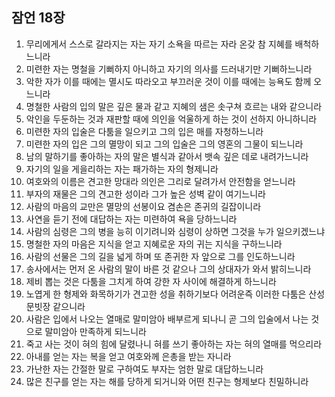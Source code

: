 ## 잠언 18장

1. 무리에게서 스스로 갈라지는 자는 자기 소욕을 따르는 자라 온갖 참 지혜를 배척하느니라
2. 미련한 자는 명철을 기뻐하지 아니하고 자기의 의사를 드러내기만 기뻐하느니라
3. 악한 자가 이를 때에는 멸시도 따라오고 부끄러운 것이 이를 때에는 능욕도 함께 오느니라
4. 명철한 사람의 입의 말은 깊은 물과 같고 지혜의 샘은 솟구쳐 흐르는 내와 같으니라
5. 악인을 두둔하는 것과 재판할 때에 의인을 억울하게 하는 것이 선하지 아니하니라
6. 미련한 자의 입술은 다툼을 일으키고 그의 입은 매를 자청하느니라
7. 미련한 자의 입은 그의 멸망이 되고 그의 입술은 그의 영혼의 그물이 되느니라
8. 남의 말하기를 좋아하는 자의 말은 별식과 같아서 뱃속 깊은 데로 내려가느니라
9. 자기의 일을 게을리하는 자는 패가하는 자의 형제니라
10. 여호와의 이름은 견고한 망대라 의인은 그리로 달려가서 안전함을 얻느니라
11. 부자의 재물은 그의 견고한 성이라 그가 높은 성벽 같이 여기느니라
12. 사람의 마음의 교만은 멸망의 선봉이요 겸손은 존귀의 길잡이니라
13. 사연을 듣기 전에 대답하는 자는 미련하여 욕을 당하느니라
14. 사람의 심령은 그의 병을 능히 이기려니와 심령이 상하면 그것을 누가 일으키겠느냐
15. 명철한 자의 마음은 지식을 얻고 지혜로운 자의 귀는 지식을 구하느니라
16. 사람의 선물은 그의 길을 넓게 하며 또 존귀한 자 앞으로 그를 인도하느니라
17. 송사에서는 먼저 온 사람의 말이 바른 것 같으나 그의 상대자가 와서 밝히느니라
18. 제비 뽑는 것은 다툼을 그치게 하여 강한 자 사이에 해결하게 하느니라
19. 노엽게 한 형제와 화목하기가 견고한 성을 취하기보다 어려운즉 이러한 다툼은 산성 문빗장 같으니라
20. 사람은 입에서 나오는 열매로 말미암아 배부르게 되나니 곧 그의 입술에서 나는 것으로 말미암아 만족하게 되느니라
21. 죽고 사는 것이 혀의 힘에 달렸나니 혀를 쓰기 좋아하는 자는 혀의 열매를 먹으리라
22. 아내를 얻는 자는 복을 얻고 여호와께 은총을 받는 자니라
23. 가난한 자는 간절한 말로 구하여도 부자는 엄한 말로 대답하느니라
24. 많은 친구를 얻는 자는 해를 당하게 되거니와 어떤 친구는 형제보다 친밀하니라